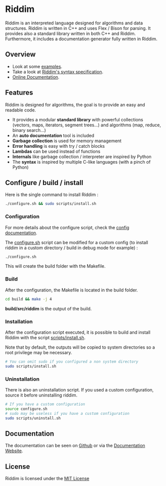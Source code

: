 # Riddim
Riddim is an interpreted language designed for algorithms and data structures.
Riddim is written in C++ and uses Flex / Bison for parsing.
It provides also a standard library written in both C++ and Riddim.
Furthermore, it includes a documentation generator fully written in Riddim.

## Overview
<!-- TODO : Abstract (inspired by / useful for...) -->

- Look at some [examples](examples/README.md).
- Take a look at [Riddim's syntax specification](docs/riddim/syntax.md).
- [Online Documentation](https://cc618.github.io/Riddim).

<!-- TODO : Code snippet / image -->

## Features
Riddim is designed for algorithms, the goal is to provide an easy and readable code.

- It provides a modular **standard library** with powerful collections (vectors, maps, iterators, segment trees...) and algorithms (map, reduce, binary search...)
- An **auto documentation** tool is included
- **Garbage collection** is used for memory management
- **Error handling** is easy with try / catch blocks
- **Lambdas** can be used instead of functions
- **Internals** like garbage collection / interpreter are inspired by Python
- The **syntax** is inspired by multiple C-like languages (with a pinch of Python)

## Configure / build / install
Here is the single command to install Riddim :
```sh
./configure.sh && sudo scripts/install.sh
```

### Configuration
For more details about the configure script, check the [config documentation](docs/riddim/config.md).

The [configure.sh](configure.sh) script can be modified for a custom config
(to install riddim in a custom directory / build in debug mode for example) :
```sh
./configure.sh
```

This will create the build folder with the Makefile.

### Build
After the configuration, the Makefile is located in the build folder.
```sh
cd build && make -j 4
```

**build/src/riddim** is the output of the build.

### Installation
After the configuration script executed, it is possible to build and install
Riddim with the script [scripts/install.sh](scripts/install.sh).

Note that by default, the outputs will be copied to system directories so
a root privilege may be necessary.

```sh
# You can omit sudo if you configured a non system directory
sudo scripts/install.sh
```

### Uninstallation
There is also an uninstallation script.
If you used a custom configuration, source
it before uninstalling riddim.

```sh
# If you have a custom configuration
source configure.sh
# sudo may be useless if you have a custom configuration
sudo scripts/uninstall.sh
```

## Documentation
The documentation can be seen on [Github](docs) or via the [Documentation Website](https://cc618.github.io/Riddim).

<!-- TODO : Features section -->

## License
Riddim is licensed under the [MIT License](LICENSE)
